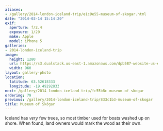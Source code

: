 ```yaml
---
aliases:
- /gallery/2014-london-iceland-trip/e1c9e55-museum-of-skogar.html
date: "2014-03-14 15:14:20"
exif:
  aperture: f/2.4
  exposure: 1/20
  make: Apple
  model: iPhone 5
galleries:
- 2014-london-iceland-trip
image:
  height: 1280
  url: https://s3.dualstack.us-east-1.amazonaws.com/dpb587-website-us-east-1/asset/gallery/2014-london-iceland-trip/e1c9e55-museum-of-skogar~1280.jpg
  width: 960
layout: gallery-photo
location:
  latitude: 63.52618333
  longitude: -19.49292833
next: /gallery/2014-london-iceland-trip/fc55b8c-museum-of-skogar
ordering: 79
previous: /gallery/2014-london-iceland-trip/833c1b3-museum-of-skogar
title: Museum of Skógar
---
```


Iceland has *very* few trees, so most timber used for boats washed up on shore. When found, land owners would mark the wood as their own.
